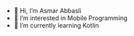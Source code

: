 - 👋 Hi, I’m Asmar Abbasli
- 👀 I’m interested in Mobile Programming
- 🌱 I’m currently learning Kotlin
<!---
asmarabbasli/asmarabbasli is a ✨ special ✨ repository because its `README.md` (this file) appears on your GitHub profile.
You can click the Preview link to take a look at your changes.
--->
